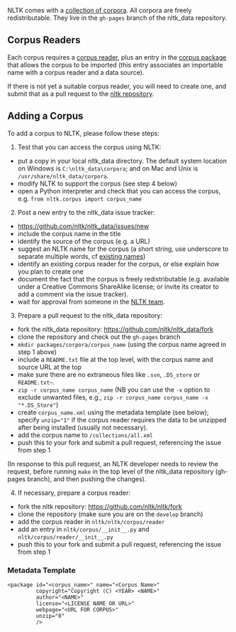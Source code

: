 NLTK comes with a [collection of corpora](http://www.nltk.org/nltk_data/). All corpora are freely redistributable. They live in the `gh-pages` branch of the nltk_data repository.

## Corpus Readers

Each corpus requires a [corpus reader](https://github.com/nltk/nltk/tree/develop/nltk/corpus/reader), plus an entry in the [corpus package](https://github.com/nltk/nltk/blob/develop/nltk/corpus/__init__.py) that allows the corpus to be imported (this entry associates an importable name with a corpus reader and a data source).

If there is not yet a suitable corpus reader, you will need to create one, and submit that as a pull request to the [nltk repository](https://github.com/nltk/nltk).

## Adding a Corpus

To add a corpus to NLTK, please follow these steps:

1. Test that you can access the corpus using NLTK:
  * put a copy in your local nltk_data directory. The default system location on Windows is `C:\nltk_data\corpora`; and on Mac and Unix is `/usr/share/nltk_data/corpora`.
  * modify NLTK to support the corpus (see step 4 below)
  * open a Python interpreter and check that you can access the corpus, e.g. `from nltk.corpus import corpus_name`

2. Post a new entry to the nltk_data issue tracker:
  * https://github.com/nltk/nltk_data/issues/new
  * include the corpus name in the title
  * identify the source of the corpus (e.g. a URL)
  * suggest an NLTK name for the corpus (a short string, use underscore to separate multiple words, cf [existing names](https://github.com/nltk/nltk_data/tree/gh-pages/packages/corpora))
  * identify an existing corpus reader for the corpus, or else explain how you plan to create one
  * document the fact that the corpus is freely redistributable (e.g. available under a Creative Commons ShareAlike license; or invite its creator to add a comment via the issue tracker).
  * wait for approval from someone in the [NLTK team](https://github.com/orgs/nltk/teams/team-nltk).

3. Prepare a pull request to the nltk_data repository:
  * fork the nltk_data repository: https://github.com/nltk/nltk_data/fork
  * clone the repository and check out the `gh-pages` branch
  * `mkdir packages/corpora/corpus_name` (using the corpus name agreed in step 1 above)
  * include a `README.txt` file at the top level, with the corpus name and source URL at the top
  * make sure there are no extraneous files like `.svn`, `.DS_store` or `README.txt~`. 
  * `zip -r corpus_name corpus_name` (NB you can use the `-x` option to exclude unwanted files, e.g., `zip -r corpus_name corpus_name -x "*.DS_Store"`)
  * create `corpus_name.xml` using the metadata template (see below); specify `unzip="1"` if the corpus reader requires the data to be unzipped after being installed (usually not necessary).
  * add the corpus name to `/collections/all.xml`
  * push this to your fork and submit a pull request, referencing the issue from step 1

 (In response to this pull request, an NLTK developer needs to review the request, before running `make` in the top level of the nltk_data repository (gh-pages branch), and then pushing the changes).

4. If necessary, prepare a corpus reader:
  * fork the nltk repository: https://github.com/nltk/nltk/fork
  * clone the repository (make sure you are on the `develop` branch)
  * add the corpus reader in `nltk/nltk/corpus/reader`
  * add an entry in `nltk/corpus/__init__.py` and `nltk/corpus/reader/__init__.py`
  * push this to your fork and submit a pull request, referencing the issue from step 1

### Metadata Template

```
<package id="<corpus_name>" name="<Corpus Name>"
         copyright="Copyright (C) <YEAR> <NAME>"
         author="<NAME>"
         license="<LICENSE NAME OR URL>"
         webpage="<URL FOR CORPUS>"
         unzip="0"
         />
```
